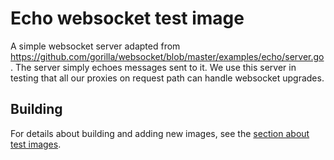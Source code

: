# Echo websocket test image

A simple websocket server adapted from
https://github.com/gorilla/websocket/blob/master/examples/echo/server.go. The
server simply echoes messages sent to it.  We use this server in testing that
all our proxies on request path can handle websocket upgrades.

## Building

For details about building and adding new images, see the
[section about test images](/test/README.md#test-images).

